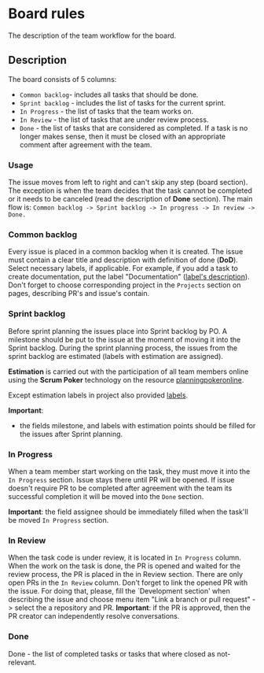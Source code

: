 # Board rules 

The description of the team workflow for the board.

## Description

The board consists of 5 columns:

- `Common backlog`- includes all tasks that should be done.
- `Sprint backlog` - includes the list of tasks for the current sprint.
- `In Progress` - the list of tasks that the team works on.
- `In Review` - the list of tasks that are under review process.
- `Done` - the list of tasks that are considered as completed. If a task is no longer makes sense, then it must be closed with an appropriate comment after agreement with the team.

### Usage

The issue moves from left to right and can't skip any step (board section). The exception is when the team decides that the task cannot be completed or it needs to be canceled (read the description of **Done** section).
The main flow is:
 `
Common backlog -> Sprint backlog -> In progress -> In review -> Done.
`

### Common backlog

Every issue is placed in a common backlog when it is created.
The issue must contain a clear title and description with definition of done (**DoD**).
Select necessary labels, if applicable. For example, if you add a task to create documentation, put the label "Documentation" ([label's description](https://github.com/ios-course/ironfoudation-team-project/labels)). 
Don't forget to choose corresponding project in the `Projects` section on pages, describing PR's and issue's contain.

### Sprint backlog

Before sprint planning the issues place into Sprint backlog by PO.
A milestone should be put to the issue at the moment of moving it into the Sprint backlog.
During the sprint planning process, the issues from the sprint backlog are estimated (labels with estimation are assigned).

**Estimation** is carried out with the participation of all team members online using the **Scrum Poker** technology on the resource [planningpokeronline](https://planningpokeronline.com).

Except estimation labels in project also provided [labels](https://github.com/ios-course/ironfoudation-team-project/labels). 

**Important**: 

* the fields milestone, and labels with estimation points should be filled for the issues after Sprint planning.

### In Progress

When a team member start working on the task, they must move it into the `In Progress` section. Issue stays there until PR will be opened. If issue doesn't require PR to be completed after agreement with the team its successful completion it will be moved into the `Done` section.

**Important**: the field assignee should be immediately filled when the task'll be moved `In Progress` section.

### In Review

When the task code is under review, it is located in `In Progress` column.
When the work on the task is done, the PR is opened and waited for the review process, the PR is placed in the in Review section. There are only open PRs in the `In Review` column.
Don't forget to link the opened PR with the issue. For doing that, please, fill the `Development section' when describing the issue and choose menu item "Link a branch or pull request" -> select the a repository and PR.
**Important**: if the PR is approved, then the PR creator can independently resolve conversations. 

### Done

Done - the list of completed tasks or tasks that where closed as not-relevant.
